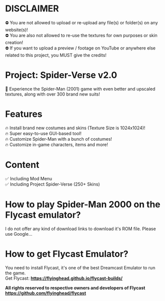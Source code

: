 # DISCLAIMER
⛔ You are not allowed to upload or re-upload any file(s) or folder(s) on any website(s)! <br>
⛔ You are also not allowed to re-use the textures for own purposes or skin creation! <br>
⛔ If you want to upload a preview / footage on YouTube or anywhere else related to this project, you MUST give the credits! <br>

# Project: Spider-Verse v2.0
📢 Experience the Spider-Man (2001) game with even better and upscaled textures, along with over 300 brand new suits! <br>
# Features
🔥 Install brand new costumes and skins (Texture Size is 1024x1024)! <br>
🔥 Super easy-to-use GUI-based tool! <br>
🔥 Customize Spider-Man with a bunch of costumes! <br>
🔥 Customize in-game characters, items and more! <br>

# Content
✅ Including Mod Menu <br>
✅ Including Project Spider-Verse (250+ Skins) <br>

# How to play Spider-Man 2000 on the Flycast emulator?
I do not offer any kind of download links to download it's ROM file.
Please use Google...

# How to get Flycast Emulator?
You need to install Flycast, it's one of the best Dreamcast Emulator to run the game.
<br> Get Flycast: **https://flyinghead.github.io/flycast-builds/**

**All rights reserved to respective owners and developers of Flycast**
<br> **https://github.com/flyinghead/flycast**
